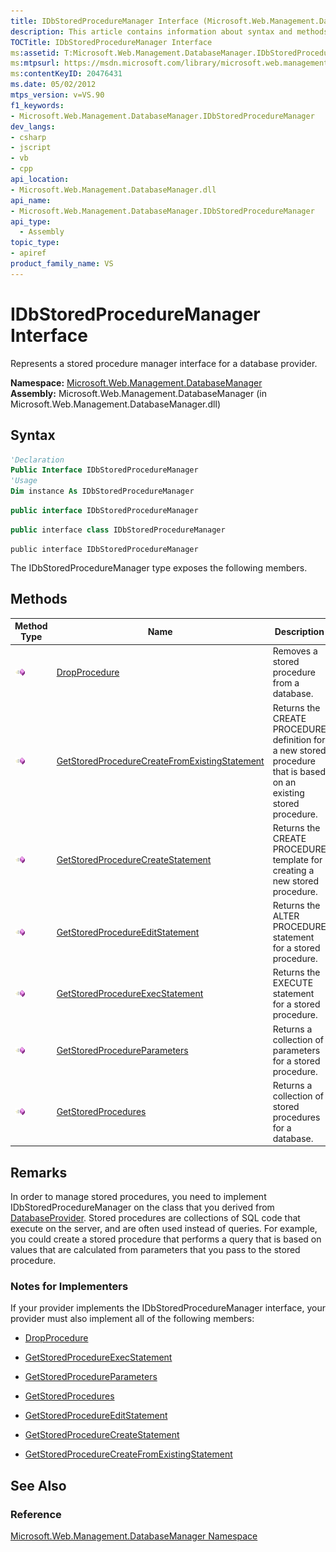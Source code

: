 ```yaml
---
title: IDbStoredProcedureManager Interface (Microsoft.Web.Management.DatabaseManager)
description: This article contains information about syntax and methods for the IDbStoredProcedureManager interface.
TOCTitle: IDbStoredProcedureManager Interface
ms:assetid: T:Microsoft.Web.Management.DatabaseManager.IDbStoredProcedureManager
ms:mtpsurl: https://msdn.microsoft.com/library/microsoft.web.management.databasemanager.idbstoredproceduremanager(v=VS.90)
ms:contentKeyID: 20476431
ms.date: 05/02/2012
mtps_version: v=VS.90
f1_keywords:
- Microsoft.Web.Management.DatabaseManager.IDbStoredProcedureManager
dev_langs:
- csharp
- jscript
- vb
- cpp
api_location:
- Microsoft.Web.Management.DatabaseManager.dll
api_name:
- Microsoft.Web.Management.DatabaseManager.IDbStoredProcedureManager
api_type:
  - Assembly
topic_type:
- apiref
product_family_name: VS
---
```


# IDbStoredProcedureManager Interface

Represents a stored procedure manager interface for a database provider.

**Namespace:**  [Microsoft.Web.Management.DatabaseManager](microsoft-web-management-databasemanager-namespace.md)  
**Assembly:**  Microsoft.Web.Management.DatabaseManager (in Microsoft.Web.Management.DatabaseManager.dll)

## Syntax

```vb
'Declaration
Public Interface IDbStoredProcedureManager
'Usage
Dim instance As IDbStoredProcedureManager
```

```csharp
public interface IDbStoredProcedureManager
```

```cpp
public interface class IDbStoredProcedureManager
```

```jscript
public interface IDbStoredProcedureManager
```

The IDbStoredProcedureManager type exposes the following members.

## Methods

|Method Type|Name|Description|
|--- |--- |--- |
|![Public method](images/Dd566041.pubmethod(en-us,VS.90).gif "Public method")|[DropProcedure](idbstoredproceduremanager-dropprocedure-method-microsoft-web-management-databasemanager.md)|Removes a stored procedure from a database.|
|![Public method](images/Dd566041.pubmethod(en-us,VS.90).gif "Public method")|[GetStoredProcedureCreateFromExistingStatement](idbstoredproceduremanager-getstoredprocedurecreatefromexistingstatement-method-microsoft-web-management-databasemanager.md)|Returns the CREATE PROCEDURE definition for a new stored procedure that is based on an existing stored procedure.|
|![Public method](images/Dd566041.pubmethod(en-us,VS.90).gif "Public method")|[GetStoredProcedureCreateStatement](idbstoredproceduremanager-getstoredprocedurecreatestatement-method-microsoft-web-management-databasemanager.md)|Returns the CREATE PROCEDURE template for creating a new stored procedure.|
|![Public method](images/Dd566041.pubmethod(en-us,VS.90).gif "Public method")|[GetStoredProcedureEditStatement](idbstoredproceduremanager-getstoredprocedureeditstatement-method-microsoft-web-management-databasemanager.md)|Returns the ALTER PROCEDURE statement for a stored procedure.|
|![Public method](images/Dd566041.pubmethod(en-us,VS.90).gif "Public method")|[GetStoredProcedureExecStatement](idbstoredproceduremanager-getstoredprocedureexecstatement-method-microsoft-web-management-databasemanager.md)|Returns the EXECUTE statement for a stored procedure.|
|![Public method](images/Dd566041.pubmethod(en-us,VS.90).gif "Public method")|[GetStoredProcedureParameters](idbstoredproceduremanager-getstoredprocedureparameters-method-microsoft-web-management-databasemanager.md)|Returns a collection of parameters for a stored procedure.|
|![Public method](images/Dd566041.pubmethod(en-us,VS.90).gif "Public method")|[GetStoredProcedures](idbstoredproceduremanager-getstoredprocedures-method-microsoft-web-management-databasemanager.md)|Returns a collection of stored procedures for a database.|

## Remarks

In order to manage stored procedures, you need to implement IDbStoredProcedureManager on the class that you derived from [DatabaseProvider](databaseprovider-class-microsoft-web-management-databasemanager.md). Stored procedures are collections of SQL code that execute on the server, and are often used instead of queries. For example, you could create a stored procedure that performs a query that is based on values that are calculated from parameters that you pass to the stored procedure.

### Notes for Implementers

If your provider implements the IDbStoredProcedureManager interface, your provider must also implement all of the following members:

  - [DropProcedure](idbstoredproceduremanager-dropprocedure-method-microsoft-web-management-databasemanager.md)

  - [GetStoredProcedureExecStatement](idbstoredproceduremanager-getstoredprocedureexecstatement-method-microsoft-web-management-databasemanager.md)

  - [GetStoredProcedureParameters](idbstoredproceduremanager-getstoredprocedureparameters-method-microsoft-web-management-databasemanager.md)

  - [GetStoredProcedures](idbstoredproceduremanager-getstoredprocedures-method-microsoft-web-management-databasemanager.md)

  - [GetStoredProcedureEditStatement](idbstoredproceduremanager-getstoredprocedureeditstatement-method-microsoft-web-management-databasemanager.md)

  - [GetStoredProcedureCreateStatement](idbstoredproceduremanager-getstoredprocedurecreatestatement-method-microsoft-web-management-databasemanager.md)

  - [GetStoredProcedureCreateFromExistingStatement](idbstoredproceduremanager-getstoredprocedurecreatefromexistingstatement-method-microsoft-web-management-databasemanager.md)

## See Also

### Reference

[Microsoft.Web.Management.DatabaseManager Namespace](microsoft-web-management-databasemanager-namespace.md)

